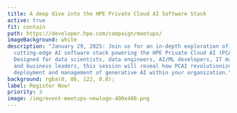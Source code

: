 ```yaml
---
title: A deep dive into the HPE Private Cloud AI Software Stack
active: true
fit: contain
path: https://developer.hpe.com/campaign/meetups/
imageBackground: white
description: "January 29, 2025: Join us for an in-depth exploration of the
  cutting-edge AI software stack powering the HPE Private Cloud AI (PCAI).
  Designed for data scientists, data engineers, AI/ML developers, IT managers,
  and business leaders, this session will reveal how PCAI revolutionizes the
  deployment and management of generative AI within your organization."
background: rgba(0, 86, 122, 0.8);
label: Register Now!
priority: 3
image: /img/event-meetups-newlogo-400x400.png
---
```

